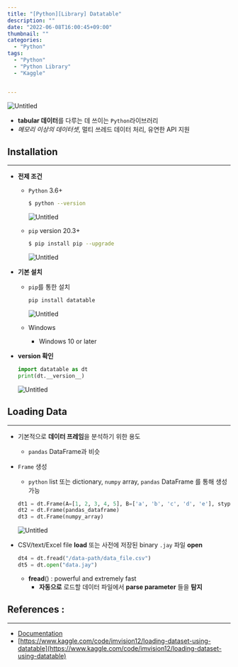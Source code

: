 ```yaml
---
title: "[Python][Library] Datatable"
description: ""
date: "2022-06-08T16:00:45+09:00"
thumbnail: ""
categories:
  - "Python"
tags:
  - "Python"
  - "Python Library"
  - "Kaggle"


---
```

<!--more-->


![Untitled](/images/lang_python/library/Datatable/Untitled.png)

- **tabular 데이터**를 다루는 데 쓰이는 `Python`라이브러리
- *메모리 이상의 데이터셋*, 멀티 쓰레드 데이터 처리, 유연한 API 지원

## Installation

---

- **전제 조건**
    - `Python` 3.6+
        
        ```bash
        $ python --version
        ```
        
        ![Untitled](/images/lang_python/library/Datatable/Untitled%201.png)
        
    
    - `pip` version 20.3+
        
        ```bash
        $ pip install pip --upgrade
        ```
        
        ![Untitled](Datatable%201cf3e7ec7e74449ca1631c244195de95/Untitled%202.png)
        

- **기본 설치**
    - `pip`를 통한 설치
        
        ```bash
        pip install datatable
        ```
        
        ![Untitled](/images/lang_python/library/Datatable/Untitled%203.png)
        
    
    - Windows
        - Windows 10 or later
    
- **version 확인**
    
    ```python
    import datatable as dt
    print(dt.__version__)
    ```
    
    ![Untitled](/images/lang_python/library/Datatable/Untitled%204.png)
    

## Loading Data

---

- 기본적으로 **데이터 프레임**을 분석하기 위한 용도
    - `pandas` DataFrame과 비슷
- `Frame` 생성
    - `python` list 또는 dictionary, `numpy` array, `pandas` DataFrame 를 통해 생성 가능
    
    ```python
    dt1 = dt.Frame(A=[1, 2, 3, 4, 5], B=['a', 'b', 'c', 'd', 'e'], stypes={"A": dt.int64})
    dt2 = dt.Frame(pandas_dataframe)
    dt3 = dt.Frame(numpy_array)
    ```
    
    ![Untitled](/images/lang_python/library/Datatable/Untitled%205.png)
    

- CSV/text/Excel file **load** 또는 사전에 저장된 binary `.jay` 파일 **open**
    
    ```python
    dt4 = dt.fread("/data-path/data_file.csv")
    dt5 = dt.open("data.jay")
    ```
    
    - **fread**() : powerful and extremely fast
        - **자동으로** 로드할 데이터 파일에서 **parse parameter** 들을 **탐지**

## References :

---

- [Documentation](https://datatable.readthedocs.io/en/latest/index.html#)
- [https://www.kaggle.com/code/imvision12/loading-dataset-using-datatable](https://www.kaggle.com/code/imvision12/loading-dataset-using-datatable)